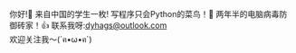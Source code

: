  你好!👋
 来自中国的学生一枚!
 写程序只会Python的菜鸟！🐍
 两年半的电脑病毒防御砖家！👍
 联系我呀:dyhags@outlook.com    
 欢迎关注我～(´ฅ•ω•ฅ`)



